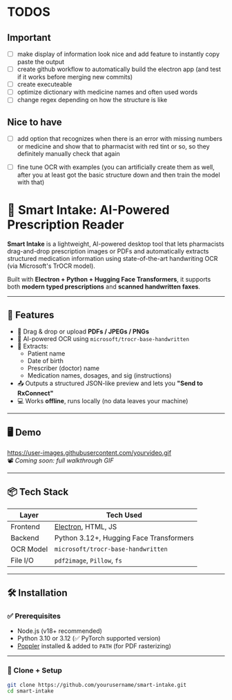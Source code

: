 # TODOS
## Important
- [ ] make display of information look nice and add feature to instantly copy paste the output
- [ ] create github workflow to automatically build the electron app (and test if it works before merging new commits)
- [ ] create executeable
- [ ] optimize dictionary with medicine names and often used words
- [ ] change regex depending on how the structure is like

## Nice to have
- [ ] add option that recognizes when there is an error with missing numbers or medicine and show that to pharmacist with red tint or so, so they definitely manually check that again
- [ ] fine tune OCR with examples (you can artificially create them as well, after you at least got the basic structure down and then train the model with that)


# 💊 Smart Intake: AI-Powered Prescription Reader

**Smart Intake** is a lightweight, AI-powered desktop tool that lets pharmacists drag-and-drop prescription images or PDFs and automatically extracts structured medication information using state-of-the-art handwriting OCR (via Microsoft's TrOCR model).

Built with **Electron + Python + Hugging Face Transformers**, it supports both **modern typed prescriptions** and **scanned handwritten faxes**.

---

## 🚀 Features

- 📄 Drag & drop or upload **PDFs / JPEGs / PNGs**
- 🧠 AI-powered OCR using `microsoft/trocr-base-handwritten`
- 🧾 Extracts:
  - Patient name
  - Date of birth
  - Prescriber (doctor) name
  - Medication names, dosages, and sig (instructions)
- 📤 Outputs a structured JSON-like preview and lets you **"Send to RxConnect"**
- 💻 Works **offline**, runs locally (no data leaves your machine)

---

## 🖥 Demo

https://user-images.githubusercontent.com/yourvideo.gif  
📽 _Coming soon: full walkthrough GIF_

---

## 📦 Tech Stack

| Layer        | Tech Used                                     |
|-------------|------------------------------------------------|
| Frontend    | [Electron](https://www.electronjs.org/), HTML, JS |
| Backend     | Python 3.12+, Hugging Face Transformers        |
| OCR Model   | `microsoft/trocr-base-handwritten`             |
| File I/O     | `pdf2image`, `Pillow`, `fs`                   |

---

## 🛠 Installation

### ✅ Prerequisites

- Node.js (v18+ recommended)
- Python 3.10 or 3.12 (✅ PyTorch supported version)
- [Poppler](https://github.com/oschwartz10612/poppler-windows/releases) installed & added to `PATH` (for PDF rasterizing)

---

### 🔧 Clone + Setup

```bash
git clone https://github.com/yourusername/smart-intake.git
cd smart-intake
